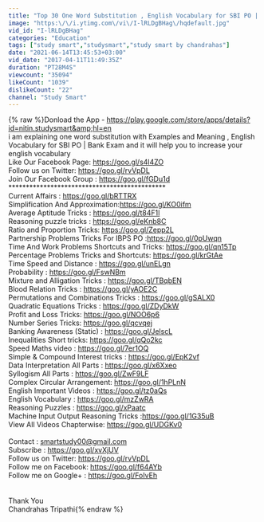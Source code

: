 ```yaml
---
title: "Top 30 One Word Substitution , English Vocabulary for SBI PO | Bank PO Exams"
image: "https:\/\/i.ytimg.com\/vi\/I-lRLDgBHag\/hqdefault.jpg"
vid_id: "I-lRLDgBHag"
categories: "Education"
tags: ["study smart","studysmart","study smart by chandrahas"]
date: "2021-06-14T13:45:53+03:00"
vid_date: "2017-04-11T11:49:35Z"
duration: "PT28M4S"
viewcount: "35094"
likeCount: "1039"
dislikeCount: "22"
channel: "Study Smart"
---
```

{% raw %}Donload the App -  <a rel="nofollow" target="blank" href="https://play.google.com/store/apps/details?id=nitin.studysmart&amp;hl=en">https://play.google.com/store/apps/details?id=nitin.studysmart&amp;hl=en</a><br />i am explaining one word substitution  with Examples and Meaning , English Vocabulary for SBI PO | Bank Exam and it will help you to increase your english vocabulary <br />Like Our Facebook Page: <a rel="nofollow" target="blank" href="https://goo.gl/s4l4ZO">https://goo.gl/s4l4ZO</a><br />Follow us on Twitter: <a rel="nofollow" target="blank" href="https://goo.gl/rvVpDL">https://goo.gl/rvVpDL</a><br />Join Our Facebook Group : <a rel="nofollow" target="blank" href="https://goo.gl/fGDu1d">https://goo.gl/fGDu1d</a><br />*********************************************<br />Current Affairs : <a rel="nofollow" target="blank" href="https://goo.gl/bRTTRX">https://goo.gl/bRTTRX</a><br />Simplification And Approximation:<a rel="nofollow" target="blank" href="https://goo.gl/KO0ifm">https://goo.gl/KO0ifm</a><br />Average Aptitude Tricks : <a rel="nofollow" target="blank" href="https://goo.gl/t84F1l">https://goo.gl/t84F1l</a><br />Reasoning puzzle tricks : <a rel="nofollow" target="blank" href="https://goo.gl/eKnb8C">https://goo.gl/eKnb8C</a><br />Ratio and Proportion Tricks: <a rel="nofollow" target="blank" href="https://goo.gl/Zepp2L">https://goo.gl/Zepp2L</a><br />Partnership Problems Tricks For IBPS PO :<a rel="nofollow" target="blank" href="https://goo.gl/0pUwqn">https://goo.gl/0pUwqn</a><br />Time And Work Problems Shortcuts and Tricks: <a rel="nofollow" target="blank" href="https://goo.gl/qn15Tp">https://goo.gl/qn15Tp</a><br />Percentage Problems Tricks and Shortcuts: <a rel="nofollow" target="blank" href="https://goo.gl/krGtAe">https://goo.gl/krGtAe</a><br />Time Speed and Distance : <a rel="nofollow" target="blank" href="https://goo.gl/unELgn">https://goo.gl/unELgn</a><br />Probability : <a rel="nofollow" target="blank" href="https://goo.gl/FswNBm">https://goo.gl/FswNBm</a><br />Mixture and Alligation Tricks : <a rel="nofollow" target="blank" href="https://goo.gl/TBqbEN">https://goo.gl/TBqbEN</a> <br />Blood Relation Tricks : <a rel="nofollow" target="blank" href="https://goo.gl/yAOE2C">https://goo.gl/yAOE2C</a><br />Permutations and Combinations Tricks : <a rel="nofollow" target="blank" href="https://goo.gl/gSALX0">https://goo.gl/gSALX0</a><br />Quadratic Equations Tricks : <a rel="nofollow" target="blank" href="https://goo.gl/ZDyDkW">https://goo.gl/ZDyDkW</a><br />Profit and Loss Tricks: <a rel="nofollow" target="blank" href="https://goo.gl/NOO6p6">https://goo.gl/NOO6p6</a><br />Number Series Tricks: <a rel="nofollow" target="blank" href="https://goo.gl/qcvqej">https://goo.gl/qcvqej</a><br />Banking Awareness (Static) : <a rel="nofollow" target="blank" href="https://goo.gl/JelscL">https://goo.gl/JelscL</a><br />Inequalities Short tricks: <a rel="nofollow" target="blank" href="https://goo.gl/qQo2kc">https://goo.gl/qQo2kc</a><br />Speed Maths video : <a rel="nofollow" target="blank" href="https://goo.gl/7er1OQ">https://goo.gl/7er1OQ</a><br />Simple &amp; Compound Interest tricks : <a rel="nofollow" target="blank" href="https://goo.gl/EpK2vf">https://goo.gl/EpK2vf</a><br />Data Interpretation All Parts : <a rel="nofollow" target="blank" href="https://goo.gl/x6Xxeo">https://goo.gl/x6Xxeo</a><br />Syllogism All Parts : <a rel="nofollow" target="blank" href="https://goo.gl/ZwF9LF">https://goo.gl/ZwF9LF</a><br />Complex Circular Arrangement: <a rel="nofollow" target="blank" href="https://goo.gl/1hPLnN">https://goo.gl/1hPLnN</a><br />English Important Videos : <a rel="nofollow" target="blank" href="https://goo.gl/tz0aQs">https://goo.gl/tz0aQs</a><br />English Vocabulary : <a rel="nofollow" target="blank" href="https://goo.gl/mzZwRA">https://goo.gl/mzZwRA</a><br />Reasoning Puzzles : <a rel="nofollow" target="blank" href="https://goo.gl/xPaatc">https://goo.gl/xPaatc</a><br />Machine Input Output Reasoning Tricks :<a rel="nofollow" target="blank" href="https://goo.gl/1G35uB">https://goo.gl/1G35uB</a><br />View All Videos Chapterwise: <a rel="nofollow" target="blank" href="https://goo.gl/UDGKv0">https://goo.gl/UDGKv0</a><br /><br />Contact : smartstudy00@gmail.com<br />Subscribe :   <a rel="nofollow" target="blank" href="https://goo.gl/xvXjUV">https://goo.gl/xvXjUV</a><br />Follow us on Twitter: <a rel="nofollow" target="blank" href="https://goo.gl/rvVpDL">https://goo.gl/rvVpDL</a><br />Follow me on Facebook: <a rel="nofollow" target="blank" href="https://goo.gl/f64AYb">https://goo.gl/f64AYb</a><br />Follow me on Google+ : <a rel="nofollow" target="blank" href="https://goo.gl/FoIvEh">https://goo.gl/FoIvEh</a><br /><br /><br />Thank You <br />Chandrahas Tripathi{% endraw %}
